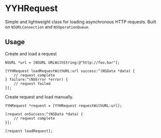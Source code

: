 YYHRequest
==========

Simple and lightweight class for loading asynchronous HTTP requests. Built on `NSURLConnection` and `NSOperationQueue`.

## Usage

Create and load a request

    NSURL *url = [NSURL URLWithString:@"http://foo.bar"];

    [YYHRequest loadRequestWithURL:url success:^(NSData *data) {
        // request complete
    } failure:^(NSError *error) {
        // request failed
    }];

Create request and load manually.

    YYHRequest *request = [YYHRequest requestWithURL:url];

    [request onSuccess:^(NSData *data) {
        // request complete
    }];

    [request loadRequest];
